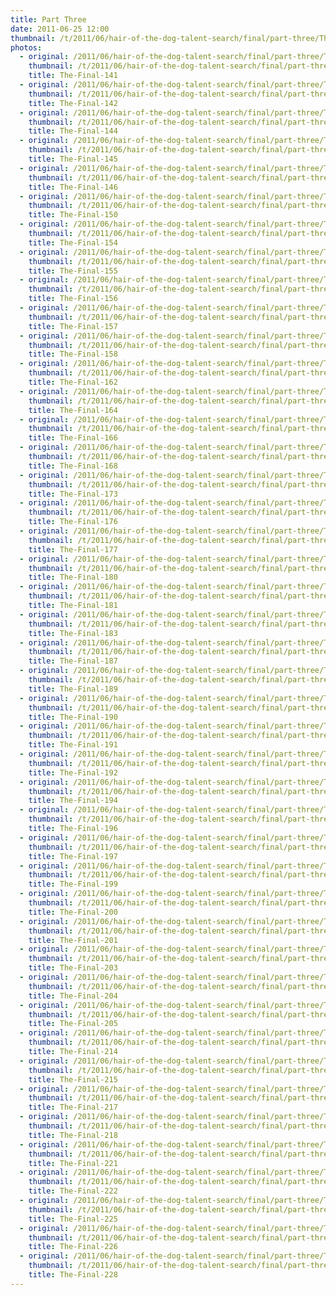 ```yaml
---
title: Part Three
date: 2011-06-25 12:00
thumbnail: /t/2011/06/hair-of-the-dog-talent-search/final/part-three/The-Final-141.JPG
photos:
  - original: /2011/06/hair-of-the-dog-talent-search/final/part-three/The-Final-141.JPG
    thumbnail: /t/2011/06/hair-of-the-dog-talent-search/final/part-three/The-Final-141.JPG
    title: The-Final-141
  - original: /2011/06/hair-of-the-dog-talent-search/final/part-three/The-Final-142.JPG
    thumbnail: /t/2011/06/hair-of-the-dog-talent-search/final/part-three/The-Final-142.JPG
    title: The-Final-142
  - original: /2011/06/hair-of-the-dog-talent-search/final/part-three/The-Final-144.JPG
    thumbnail: /t/2011/06/hair-of-the-dog-talent-search/final/part-three/The-Final-144.JPG
    title: The-Final-144
  - original: /2011/06/hair-of-the-dog-talent-search/final/part-three/The-Final-145.JPG
    thumbnail: /t/2011/06/hair-of-the-dog-talent-search/final/part-three/The-Final-145.JPG
    title: The-Final-145
  - original: /2011/06/hair-of-the-dog-talent-search/final/part-three/The-Final-146.JPG
    thumbnail: /t/2011/06/hair-of-the-dog-talent-search/final/part-three/The-Final-146.JPG
    title: The-Final-146
  - original: /2011/06/hair-of-the-dog-talent-search/final/part-three/The-Final-150.JPG
    thumbnail: /t/2011/06/hair-of-the-dog-talent-search/final/part-three/The-Final-150.JPG
    title: The-Final-150
  - original: /2011/06/hair-of-the-dog-talent-search/final/part-three/The-Final-154.JPG
    thumbnail: /t/2011/06/hair-of-the-dog-talent-search/final/part-three/The-Final-154.JPG
    title: The-Final-154
  - original: /2011/06/hair-of-the-dog-talent-search/final/part-three/The-Final-155.JPG
    thumbnail: /t/2011/06/hair-of-the-dog-talent-search/final/part-three/The-Final-155.JPG
    title: The-Final-155
  - original: /2011/06/hair-of-the-dog-talent-search/final/part-three/The-Final-156.JPG
    thumbnail: /t/2011/06/hair-of-the-dog-talent-search/final/part-three/The-Final-156.JPG
    title: The-Final-156
  - original: /2011/06/hair-of-the-dog-talent-search/final/part-three/The-Final-157.JPG
    thumbnail: /t/2011/06/hair-of-the-dog-talent-search/final/part-three/The-Final-157.JPG
    title: The-Final-157
  - original: /2011/06/hair-of-the-dog-talent-search/final/part-three/The-Final-158.JPG
    thumbnail: /t/2011/06/hair-of-the-dog-talent-search/final/part-three/The-Final-158.JPG
    title: The-Final-158
  - original: /2011/06/hair-of-the-dog-talent-search/final/part-three/The-Final-162.JPG
    thumbnail: /t/2011/06/hair-of-the-dog-talent-search/final/part-three/The-Final-162.JPG
    title: The-Final-162
  - original: /2011/06/hair-of-the-dog-talent-search/final/part-three/The-Final-164.JPG
    thumbnail: /t/2011/06/hair-of-the-dog-talent-search/final/part-three/The-Final-164.JPG
    title: The-Final-164
  - original: /2011/06/hair-of-the-dog-talent-search/final/part-three/The-Final-166.JPG
    thumbnail: /t/2011/06/hair-of-the-dog-talent-search/final/part-three/The-Final-166.JPG
    title: The-Final-166
  - original: /2011/06/hair-of-the-dog-talent-search/final/part-three/The-Final-168.JPG
    thumbnail: /t/2011/06/hair-of-the-dog-talent-search/final/part-three/The-Final-168.JPG
    title: The-Final-168
  - original: /2011/06/hair-of-the-dog-talent-search/final/part-three/The-Final-173.JPG
    thumbnail: /t/2011/06/hair-of-the-dog-talent-search/final/part-three/The-Final-173.JPG
    title: The-Final-173
  - original: /2011/06/hair-of-the-dog-talent-search/final/part-three/The-Final-176.JPG
    thumbnail: /t/2011/06/hair-of-the-dog-talent-search/final/part-three/The-Final-176.JPG
    title: The-Final-176
  - original: /2011/06/hair-of-the-dog-talent-search/final/part-three/The-Final-177.JPG
    thumbnail: /t/2011/06/hair-of-the-dog-talent-search/final/part-three/The-Final-177.JPG
    title: The-Final-177
  - original: /2011/06/hair-of-the-dog-talent-search/final/part-three/The-Final-180.JPG
    thumbnail: /t/2011/06/hair-of-the-dog-talent-search/final/part-three/The-Final-180.JPG
    title: The-Final-180
  - original: /2011/06/hair-of-the-dog-talent-search/final/part-three/The-Final-181.JPG
    thumbnail: /t/2011/06/hair-of-the-dog-talent-search/final/part-three/The-Final-181.JPG
    title: The-Final-181
  - original: /2011/06/hair-of-the-dog-talent-search/final/part-three/The-Final-183.JPG
    thumbnail: /t/2011/06/hair-of-the-dog-talent-search/final/part-three/The-Final-183.JPG
    title: The-Final-183
  - original: /2011/06/hair-of-the-dog-talent-search/final/part-three/The-Final-187.JPG
    thumbnail: /t/2011/06/hair-of-the-dog-talent-search/final/part-three/The-Final-187.JPG
    title: The-Final-187
  - original: /2011/06/hair-of-the-dog-talent-search/final/part-three/The-Final-189.JPG
    thumbnail: /t/2011/06/hair-of-the-dog-talent-search/final/part-three/The-Final-189.JPG
    title: The-Final-189
  - original: /2011/06/hair-of-the-dog-talent-search/final/part-three/The-Final-190.JPG
    thumbnail: /t/2011/06/hair-of-the-dog-talent-search/final/part-three/The-Final-190.JPG
    title: The-Final-190
  - original: /2011/06/hair-of-the-dog-talent-search/final/part-three/The-Final-191.JPG
    thumbnail: /t/2011/06/hair-of-the-dog-talent-search/final/part-three/The-Final-191.JPG
    title: The-Final-191
  - original: /2011/06/hair-of-the-dog-talent-search/final/part-three/The-Final-192.JPG
    thumbnail: /t/2011/06/hair-of-the-dog-talent-search/final/part-three/The-Final-192.JPG
    title: The-Final-192
  - original: /2011/06/hair-of-the-dog-talent-search/final/part-three/The-Final-194.JPG
    thumbnail: /t/2011/06/hair-of-the-dog-talent-search/final/part-three/The-Final-194.JPG
    title: The-Final-194
  - original: /2011/06/hair-of-the-dog-talent-search/final/part-three/The-Final-196.JPG
    thumbnail: /t/2011/06/hair-of-the-dog-talent-search/final/part-three/The-Final-196.JPG
    title: The-Final-196
  - original: /2011/06/hair-of-the-dog-talent-search/final/part-three/The-Final-197.JPG
    thumbnail: /t/2011/06/hair-of-the-dog-talent-search/final/part-three/The-Final-197.JPG
    title: The-Final-197
  - original: /2011/06/hair-of-the-dog-talent-search/final/part-three/The-Final-199.JPG
    thumbnail: /t/2011/06/hair-of-the-dog-talent-search/final/part-three/The-Final-199.JPG
    title: The-Final-199
  - original: /2011/06/hair-of-the-dog-talent-search/final/part-three/The-Final-200.JPG
    thumbnail: /t/2011/06/hair-of-the-dog-talent-search/final/part-three/The-Final-200.JPG
    title: The-Final-200
  - original: /2011/06/hair-of-the-dog-talent-search/final/part-three/The-Final-201.JPG
    thumbnail: /t/2011/06/hair-of-the-dog-talent-search/final/part-three/The-Final-201.JPG
    title: The-Final-201
  - original: /2011/06/hair-of-the-dog-talent-search/final/part-three/The-Final-203.JPG
    thumbnail: /t/2011/06/hair-of-the-dog-talent-search/final/part-three/The-Final-203.JPG
    title: The-Final-203
  - original: /2011/06/hair-of-the-dog-talent-search/final/part-three/The-Final-204.JPG
    thumbnail: /t/2011/06/hair-of-the-dog-talent-search/final/part-three/The-Final-204.JPG
    title: The-Final-204
  - original: /2011/06/hair-of-the-dog-talent-search/final/part-three/The-Final-205.JPG
    thumbnail: /t/2011/06/hair-of-the-dog-talent-search/final/part-three/The-Final-205.JPG
    title: The-Final-205
  - original: /2011/06/hair-of-the-dog-talent-search/final/part-three/The-Final-214.JPG
    thumbnail: /t/2011/06/hair-of-the-dog-talent-search/final/part-three/The-Final-214.JPG
    title: The-Final-214
  - original: /2011/06/hair-of-the-dog-talent-search/final/part-three/The-Final-215.JPG
    thumbnail: /t/2011/06/hair-of-the-dog-talent-search/final/part-three/The-Final-215.JPG
    title: The-Final-215
  - original: /2011/06/hair-of-the-dog-talent-search/final/part-three/The-Final-217.JPG
    thumbnail: /t/2011/06/hair-of-the-dog-talent-search/final/part-three/The-Final-217.JPG
    title: The-Final-217
  - original: /2011/06/hair-of-the-dog-talent-search/final/part-three/The-Final-218.JPG
    thumbnail: /t/2011/06/hair-of-the-dog-talent-search/final/part-three/The-Final-218.JPG
    title: The-Final-218
  - original: /2011/06/hair-of-the-dog-talent-search/final/part-three/The-Final-221.JPG
    thumbnail: /t/2011/06/hair-of-the-dog-talent-search/final/part-three/The-Final-221.JPG
    title: The-Final-221
  - original: /2011/06/hair-of-the-dog-talent-search/final/part-three/The-Final-222.JPG
    thumbnail: /t/2011/06/hair-of-the-dog-talent-search/final/part-three/The-Final-222.JPG
    title: The-Final-222
  - original: /2011/06/hair-of-the-dog-talent-search/final/part-three/The-Final-225.JPG
    thumbnail: /t/2011/06/hair-of-the-dog-talent-search/final/part-three/The-Final-225.JPG
    title: The-Final-225
  - original: /2011/06/hair-of-the-dog-talent-search/final/part-three/The-Final-226.JPG
    thumbnail: /t/2011/06/hair-of-the-dog-talent-search/final/part-three/The-Final-226.JPG
    title: The-Final-226
  - original: /2011/06/hair-of-the-dog-talent-search/final/part-three/The-Final-228.JPG
    thumbnail: /t/2011/06/hair-of-the-dog-talent-search/final/part-three/The-Final-228.JPG
    title: The-Final-228
---
```

